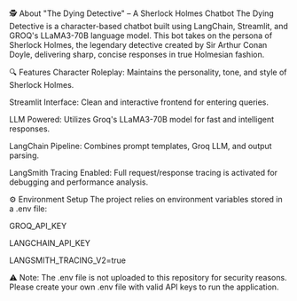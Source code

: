 🕵️ About "The Dying Detective" – A Sherlock Holmes Chatbot
The Dying Detective is a character-based chatbot built using LangChain, Streamlit, and GROQ's LLaMA3-70B language model. This bot takes on the persona of Sherlock Holmes, the legendary detective created by Sir Arthur Conan Doyle, delivering sharp, concise responses in true Holmesian fashion.

🔍 Features
Character Roleplay: Maintains the personality, tone, and style of Sherlock Holmes.

Streamlit Interface: Clean and interactive frontend for entering queries.

LLM Powered: Utilizes Groq's LLaMA3-70B model for fast and intelligent responses.

LangChain Pipeline: Combines prompt templates, Groq LLM, and output parsing.

LangSmith Tracing Enabled: Full request/response tracing is activated for debugging and performance analysis.

⚙️ Environment Setup
The project relies on environment variables stored in a .env file:

GROQ_API_KEY

LANGCHAIN_API_KEY

LANGSMITH_TRACING_V2=true

⚠️ Note: The .env file is not uploaded to this repository for security reasons. Please create your own .env file with valid API keys to run the application.

